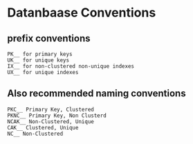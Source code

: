 # Datanbaase Conventions


## prefix conventions

    PK__ for primary keys
    UK__ for unique keys
    IX__ for non-clustered non-unique indexes
    UX__ for unique indexes

## Also recommended naming conventions

    PKC__ Primary Key, Clustered
    PKNC__ Primary Key, Non Clusterd
    NCAK__ Non-Clustered, Unique
    CAK__ Clustered, Unique
    NC__ Non-Clustered

